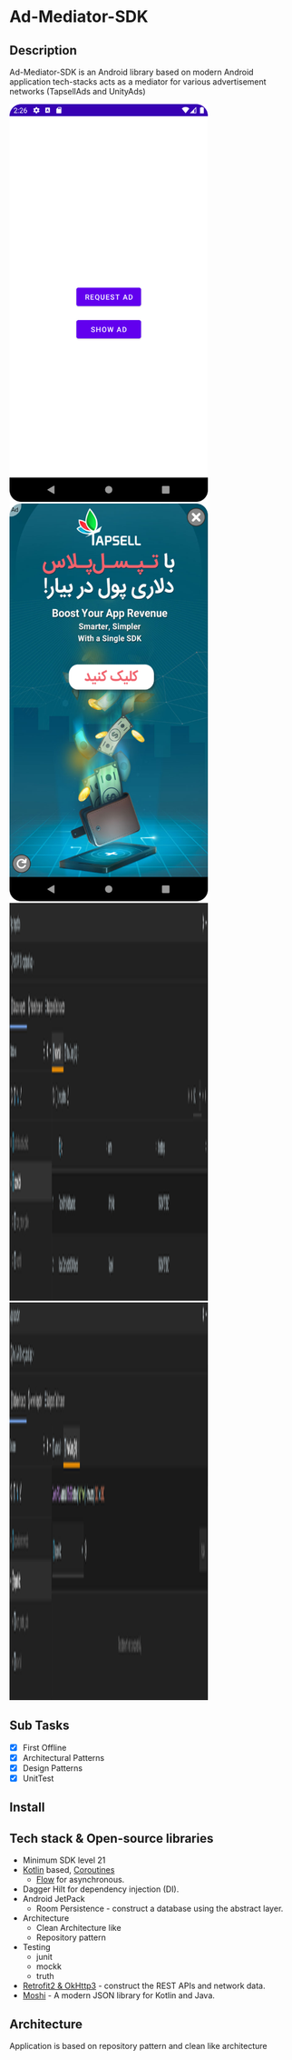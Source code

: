 # Ad-Mediator-SDK

## Description

Ad-Mediator-SDK is an Android library based on modern Android application tech-stacks acts as a
mediator for various advertisement networks (TapsellAds and UnityAds)

<a href="url"><img src="https://github.com/MortezaNedaei/Mediator-SDK/blob/dev/art/1.png" width="350" height="700"></a>
<a href="url"><img src="https://github.com/MortezaNedaei/Mediator-SDK/blob/dev/art/2.png" width="350" height="700"></a>
<a href="url"><img src="https://github.com/MortezaNedaei/Mediator-SDK/blob/dev/art/3.png" width="350" height="700"></a>
<a href="url"><img src="https://github.com/MortezaNedaei/Mediator-SDK/blob/dev/art/4.png" width="350" height="700"></a>

## Sub Tasks

- [x] First Offline
- [x] Architectural Patterns
- [x] Design Patterns
- [x] UnitTest

## Install

## Tech stack & Open-source libraries

- Minimum SDK level 21
- [Kotlin](https://kotlinlang.org/)
  based, [Coroutines](https://github.com/Kotlin/kotlinx.coroutines)
  + [Flow](https://kotlin.github.io/kotlinx.coroutines/kotlinx-coroutines-core/kotlinx.coroutines.flow/)
  for asynchronous.
- Dagger Hilt for dependency injection (DI).
- Android JetPack
    - Room Persistence - construct a database using the abstract layer.
- Architecture
    - Clean Architecture like
    - Repository pattern
- Testing
    - junit
    - mockk
    - truth
- [Retrofit2 & OkHttp3](https://github.com/square/retrofit) - construct the REST APIs and network
  data.
- [Moshi](https://github.com/square/moshi/) - A modern JSON library for Kotlin and Java.

## Architecture

Application is based on repository pattern and clean like architecture





